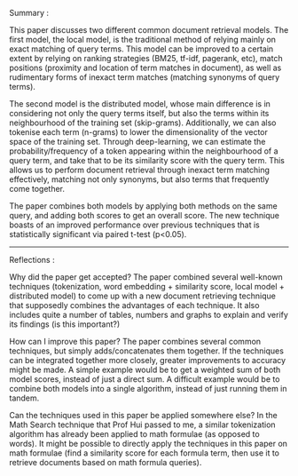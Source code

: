 Summary :

This paper discusses two different common document retrieval models. The first model, the local model, is the traditional method of relying mainly on exact matching of query terms. This model can be improved to a certain extent by relying on ranking strategies (BM25, tf-idf, pagerank, etc), match positions (proximity and location of term matches in document), as well as rudimentary forms of inexact term matches (matching synonyms of query terms). 

The second model is the distributed model, whose main difference is in considering not only the query terms itself, but also the terms within its neighbourhood of the training set (skip-grams). Additionally, we can also tokenise each term (n-grams) to lower the dimensionality of the vector space of the training set. Through deep-learning, we can estimate the probability/frequency of a token appearing within the neighbourhood of a query term, and take that to be its similarity score with the query term. This allows us to perform document retrieval through inexact term matching effectively, matching not only synonyms, but also terms that frequently come together.

The paper combines both models by applying both methods on the same query, and adding both scores to get an overall score. The new technique boasts of an improved performance over previous techniques that is statistically significant via paired t-test (p<0.05).

---

Reflections :

Why did the paper get accepted?
The paper combined several well-known techniques (tokenization, word embedding + similarity score, local model + distributed model) to come up with a new document retrieving technique that supposedly combines the advantages of each technique.
It also includes quite a number of tables, numbers and graphs to explain and verify its findings (is this important?)

How can I improve this paper?
The paper combines several common techniques, but simply adds/concatenates them together. If the techniques can be integrated together more closely, greater improvements to accuracy might be made. A simple example would be to get a weighted sum of both model scores, instead of just a direct sum. A difficult example would be to combine both models into a single algorithm, instead of just running them in tandem.

Can the techniques used in this paper be applied somewhere else?
In the Math Search technique that Prof Hui passed to me, a similar tokenization algorithm has already been applied to math formulae (as opposed to words). It might be possible to directly apply the techniques in this paper on math formulae (find a similarity score for each formula term, then use it to retrieve documents based on math formula queries).
